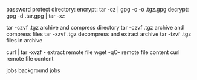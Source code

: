 password protect directory:
encrypt: tar -cz <directory> | gpg -c -o <directory>.tgz.gpg
decrypt: gpg -d <directory>.tar.gpg | tar -xz

tar -czvf <archive>.tgz <directory>     archive and compress directory
tar -czvf <archive>.tgz <file> <file>   archive and compress files
tar -xzvf <archive>.tgz                 decompress and extract archive
tar -tzvf <archive>.tgz                 files in archive

curl <url> | tar -xvzf -                extract remote file
wget -qO- <url>                         remote file content
curl <url>                              remote file content

jobs                                    background jobs
